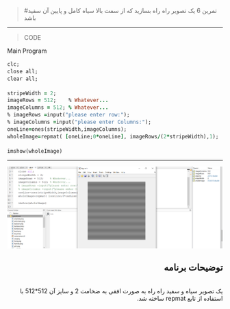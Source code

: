 > #تمرین  6
>یک تصویر راه راه بسازید که از سمت بالا سیاه کامل و پایین آن سفید باشد
***
>CODE

Main Program
```ruby
clc;
close all;
clear all;

stripeWidth = 2;
imageRows = 512;    % Whatever...
imageColumns = 512; % Whatever...
% imageRows =input("please enter row:");
% imageColumns =input("please enter Columns:");
oneLine=ones(stripeWidth,imageColumns);
wholeImage=repmat( [oneLine;0*oneLine], imageRows/(2*stripeWidth),1);

imshow(wholeImage)
```
****
![image](https://github.com/semnan-university-ai/image-processing-class/blob/main/excersiecs/FatemehSeyfi/6/q6.png)




<div dir="rtl">
<h2>توضیحات برنامه</h2> <br />
 <b></b>یک تصویر سیاه و سفید راه راه  به صورت افقی به ضخامت 2  و سایز آن  512*512 با  استفاده از تابع repmat ساخته شد.   <br />

</div>
